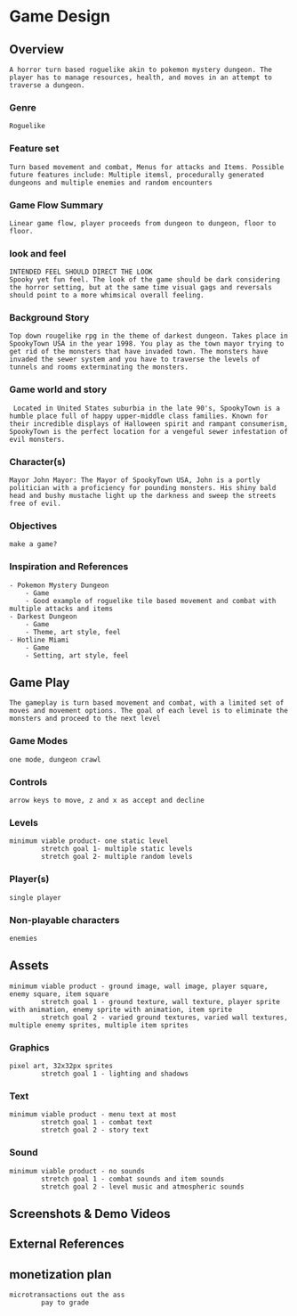 # Game Design

## Overview
	A horror turn based roguelike akin to pokemon mystery dungeon. The player has to manage resources, health, and moves in an attempt to traverse a dungeon.

### Genre
	Roguelike

### Feature set
	Turn based movement and combat, Menus for attacks and Items. Possible future features include: Multiple itemsl, procedurally generated dungeons and multiple enemies and random encounters

### Game Flow Summary
	Linear game flow, player proceeds from dungeon to dungeon, floor to floor. 

### look and feel
	INTENDED FEEL SHOULD DIRECT THE LOOK
	Spooky yet fun feel. The look of the game should be dark considering the horror setting, but at the same time visual gags and reversals should point to a more whimsical overall feeling.

### Background Story
	Top down rougelike rpg in the theme of darkest dungeon. Takes place in SpookyTown USA in the year 1998. You play as the town mayor trying to get rid of the monsters that have invaded town. The monsters have invaded the sewer system and you have to traverse the levels of tunnels and rooms exterminating the monsters.

### Game world and story
	 Located in United States suburbia in the late 90's, SpookyTown is a humble place full of happy upper-middle class families. Known for their incredible displays of Halloween spirit and rampant consumerism, SpookyTown is the perfect location for a vengeful sewer infestation of evil monsters.

### Character(s)
	Mayor John Mayor: The Mayor of SpookyTown USA, John is a portly politician with a proficiency for pounding monsters. His shiny bald head and bushy mustache light up the darkness and sweep the streets free of evil.

### Objectives
	make a game?

### Inspiration and References
	- Pokemon Mystery Dungeon
		- Game
		- Good example of roguelike tile based movement and combat with multiple attacks and items
	- Darkest Dungeon
		- Game
		- Theme, art style, feel
	- Hotline Miami
		- Game
		- Setting, art style, feel

## Game Play
	The gameplay is turn based movement and combat, with a limited set of moves and movement options. The goal of each level is to eliminate the monsters and proceed to the next level

### Game Modes
	one mode, dungeon crawl

### Controls
	arrow keys to move, z and x as accept and decline

### Levels
	minimum viable product- one static level
    		stretch goal 1- multiple static levels
    		stretch goal 2- multiple random levels

### Player(s)
	single player

### Non-playable characters
	enemies

## Assets
	minimum viable product - ground image, wall image, player square, enemy square, item square
    		stretch goal 1 - ground texture, wall texture, player sprite with animation, enemy sprite with animation, item sprite
    		stretch goal 2 - varied ground textures, varied wall textures, multiple enemy sprites, multiple item sprites

### Graphics
	pixel art, 32x32px sprites
    		stretch goal 1 - lighting and shadows

### Text
	minimum viable product - menu text at most
    		stretch goal 1 - combat text
    		stretch goal 2 - story text

### Sound
	minimum viable product - no sounds
    		stretch goal 1 - combat sounds and item sounds
    		stretch goal 2 - level music and atmospheric sounds

## Screenshots & Demo Videos


## External References


## monetization plan
	microtransactions out the ass
    		pay to grade